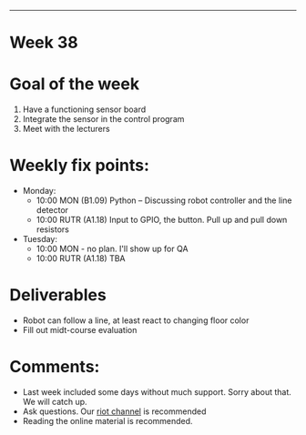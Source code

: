 ---
Week 38
=============

# Goal of the week

1. Have a functioning sensor board
2. Integrate the sensor in the control program
3. Meet with the lecturers

# Weekly fix points:

* Monday:
    * 10:00 MON (B1.09) Python – Discussing robot controller and the line detector
    *	10:00 RUTR (A1.18) Input to GPIO, the button. Pull up and pull down resistors
*	Tuesday:
    *	10:00 MON - no plan. I'll show up for QA
    *	10:00 RUTR (A1.18) TBA

# Deliverables

* Robot can follow a line, at least react to changing floor color
* Fill out midt-course evaluation

# Comments:

* Last week included some days without much support. Sorry about that. We will catch up.
* Ask questions. Our [riot channel](https://matrix.to/#/#EAL_ITT_stud:matrix.org) is recommended
* Reading the online material is recommended.
